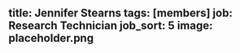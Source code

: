 title: Jennifer Stearns
tags: [members]
job: Research Technician
job_sort: 5
image: placeholder.png
---
